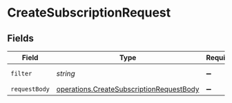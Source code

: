 # CreateSubscriptionRequest


## Fields

| Field                                                                                                | Type                                                                                                 | Required                                                                                             | Description                                                                                          | Example                                                                                              |
| ---------------------------------------------------------------------------------------------------- | ---------------------------------------------------------------------------------------------------- | ---------------------------------------------------------------------------------------------------- | ---------------------------------------------------------------------------------------------------- | ---------------------------------------------------------------------------------------------------- |
| `filter`                                                                                             | *string*                                                                                             | :heavy_minus_sign:                                                                                   | N/A                                                                                                  | eq(name,Alan Turing)                                                                                 |
| `requestBody`                                                                                        | [operations.CreateSubscriptionRequestBody](../../models/operations/createsubscriptionrequestbody.md) | :heavy_minus_sign:                                                                                   | N/A                                                                                                  |                                                                                                      |